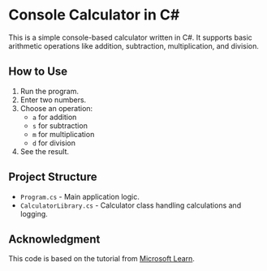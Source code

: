 # Console Calculator in C#

This is a simple console-based calculator written in C#. It supports basic arithmetic operations like addition, subtraction, multiplication, and division.

## How to Use

1. Run the program.
2. Enter two numbers.
3. Choose an operation:  
   - `a` for addition  
   - `s` for subtraction  
   - `m` for multiplication  
   - `d` for division  
4. See the result.

## Project Structure

- `Program.cs` - Main application logic.  
- `CalculatorLibrary.cs` - Calculator class handling calculations and logging.  

## Acknowledgment

This code is based on the tutorial from [Microsoft Learn]([https://learn.microsoft.com/](https://learn.microsoft.com/en-us/visualstudio/get-started/csharp/tutorial-console?view=vs-2022)).
